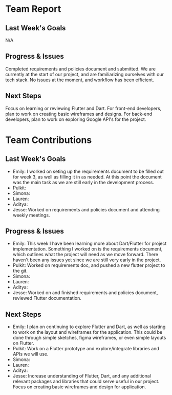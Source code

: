 # Team Report

## Last Week's Goals
N/A
## Progress & Issues
Completed requirements and policies document and submitted. We are currently at the start of our project, and are familiarizing ourselves with our tech stack. No issues at the moment, and workflow has been efficient.
## Next Steps
Focus on learning or reviewing Flutter and Dart. For front-end developers, plan to work on creating basic wireframes and designs. For back-end developers, plan to work on exploring Google API's for the project.

# Team Contributions

## Last Week's Goals

- Emily: I worked on seting up the requirements document to be filled out for week 3, as well as filling it in as needed. At this point the document was the main task as we are still early in the development process.
- Pulkit:
- Simona:
- Lauren:
- Aditya:
- Jesse: Worked on requirements and policies document and attending weekly meetings.

## Progress & Issues
- Emily: This week I have been learning more about Dart/Flutter for project implementation. Something I worked on is the requirements document, which outlines what the project will need as we move forward. There haven't been any issues yet since we are still very early in the project.
- Pulkit: Worked on requirements doc, and pushed a new flutter project to the git.
- Simona:
- Lauren:
- Aditya:
- Jesse: Worked on and finished requirements and policies document, reviewed Flutter documentation.

## Next Steps
- Emily: I plan on continuing to explore Flutter and Dart, as well as starting to work on the layout and wireframes for the application. This could be done through simple sketches, figma wireframes, or even simple layouts on Flutter.
- Pulkit: Work on a Flutter prototype and explore/integrate libraries and APIs we will use.
- Simona:
- Lauren:
- Aditya:
- Jesse: Increase understanding of Flutter, Dart, and any additional relevant packages and libraries that could serve useful in our project. Focus on creating basic wireframes and design for application.
